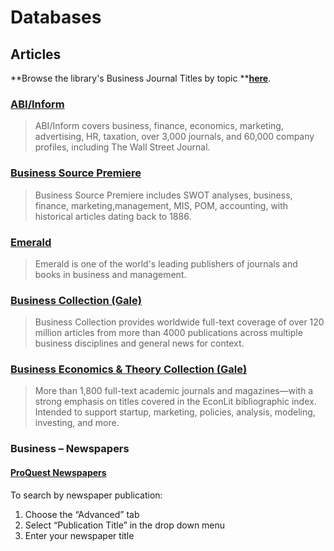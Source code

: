 # Databases

## Articles

**Browse the library's Business Journal Titles by topic **[**here**](http:/te9lr6gh8n.search.serialssolutions.com/?V=1.0&L=TE9LR6GH8N&S=SC&C=BU).

### [ABI/Inform](http:/summit.csuci.edu:2048/login?url=http://proquest.umi.com/pqdweb?RQT=306&TS=1058457987&DBId=3#sform)

> ABI/Inform covers business, finance, economics, marketing, advertising, HR, taxation, over 3,000 journals, and 60,000 company profiles, including The Wall Street Journal.

### [Business Source Premiere](http:/summit.csuci.edu:2048/login?url=http://search.ebscohost.com/login.asp?profile=web&defaultdb=buh)

> Business Source Premiere includes SWOT analyses, business, finance, marketing,management, MIS, POM, accounting, with historical articles dating back to 1886.

### [Emerald](http:/summit.csuci.edu:2048/login?url=http://www.emeraldinsight.com/)

> Emerald is one of the world's leading publishers of journals and books in business and management.

### [Business Collection \(Gale\)](http://summit.csuci.edu/login?url=http://infotrac.galegroup.com/itweb/csuci?db=ITBC)

> Business Collection provides worldwide full-text coverage of over 120 million articles from more than 4000 publications across multiple business disciplines and general news for context.

### [Business Economics & Theory Collection \(Gale\)](http://summit.csuci.edu/login?url=http://infotrac.galegroup.com/itweb/csuci?db=PPBE)

> More than 1,800 full-text academic journals and magazines—with a strong emphasis on titles covered in the EconLit bibliographic index. Intended to support startup, marketing, policies, analysis, modeling, investing, and more.

### Business – Newspapers

#### [ProQuest Newspapers](http:/summit.csuci.edu:2048/login?url=http://search.proquest.com/newsstand?accountid=7284)

To search by newspaper publication:

1. Choose the “Advanced” tab
2. Select “Publication Title” in the drop down menu
3. Enter your newspaper title



